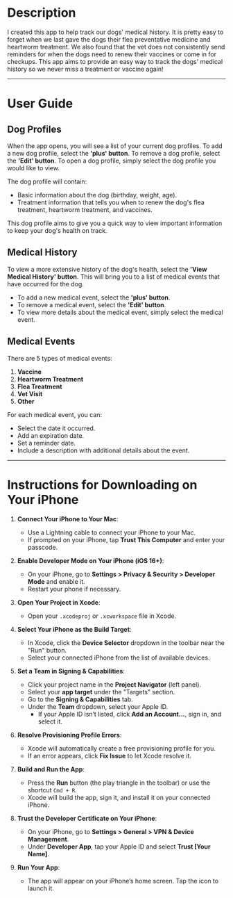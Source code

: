 # Description

I created this app to help track our dogs' medical history. It is pretty easy to forget when we last gave the dogs their flea preventative medicine and heartworm treatment. We also found that the vet does not consistently send reminders for when the dogs need to renew their vaccines or come in for checkups. This app aims to provide an easy way to track the dogs' medical history so we never miss a treatment or vaccine again!

---

# User Guide

## Dog Profiles
When the app opens, you will see a list of your current dog profiles. To add a new dog profile, select the **'plus' button**. To remove a dog profile, select the **'Edit' button**. To open a dog profile, simply select the dog profile you would like to view. 

The dog profile will contain:
- Basic information about the dog (birthday, weight, age).
- Treatment information that tells you when to renew the dog's flea treatment, heartworm treatment, and vaccines.

This dog profile aims to give you a quick way to view important information to keep your dog's health on track.

## Medical History
To view a more extensive history of the dog's health, select the **'View Medical History' button**. This will bring you to a list of medical events that have occurred for the dog. 
- To add a new medical event, select the **'plus' button**.
- To remove a medical event, select the **'Edit' button**.
- To view more details about the medical event, simply select the medical event.

## Medical Events
There are 5 types of medical events:
1. **Vaccine**
2. **Heartworm Treatment**
3. **Flea Treatment**
4. **Vet Visit**
5. **Other**

For each medical event, you can:
- Select the date it occurred.
- Add an expiration date.
- Set a reminder date.
- Include a description with additional details about the event.

---

# Instructions for Downloading on Your iPhone

1. **Connect Your iPhone to Your Mac**:
   - Use a Lightning cable to connect your iPhone to your Mac.
   - If prompted on your iPhone, tap **Trust This Computer** and enter your passcode.

2. **Enable Developer Mode on Your iPhone (iOS 16+)**:
   - On your iPhone, go to **Settings > Privacy & Security > Developer Mode** and enable it.
   - Restart your phone if necessary.

3. **Open Your Project in Xcode**:
   - Open your `.xcodeproj` or `.xcworkspace` file in Xcode.

4. **Select Your iPhone as the Build Target**:
   - In Xcode, click the **Device Selector** dropdown in the toolbar near the "Run" button.
   - Select your connected iPhone from the list of available devices.

5. **Set a Team in Signing & Capabilities**:
   - Click your project name in the **Project Navigator** (left panel).
   - Select your **app target** under the "Targets" section.
   - Go to the **Signing & Capabilities** tab.
   - Under the **Team** dropdown, select your Apple ID. 
     - If your Apple ID isn’t listed, click **Add an Account...**, sign in, and select it.

6. **Resolve Provisioning Profile Errors**:
   - Xcode will automatically create a free provisioning profile for you.
   - If an error appears, click **Fix Issue** to let Xcode resolve it.

7. **Build and Run the App**:
   - Press the **Run** button (the play triangle in the toolbar) or use the shortcut `Cmd + R`.
   - Xcode will build the app, sign it, and install it on your connected iPhone.

8. **Trust the Developer Certificate on Your iPhone**:
   - On your iPhone, go to **Settings > General > VPN & Device Management**.
   - Under **Developer App**, tap your Apple ID and select **Trust [Your Name]**.

9. **Run Your App**:
   - The app will appear on your iPhone’s home screen. Tap the icon to launch it.
